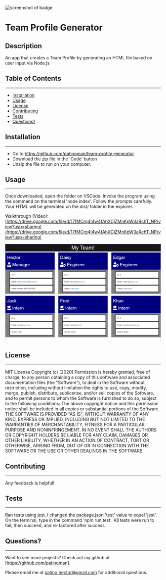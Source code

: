![screenshot of badge](https://img.shields.io/badge/license-MIT-blue.svg)

# Team Profile Generator

## Description

An app that creates a Team Profile by generating an HTML file based on user input via Node.js

## Table of Contents

---

- [Installation](#installation)
- [Usage](#usage)
- [License](#license)
- [Contributing](#contributing)
- [Tests](#tests)
- [Questions?](#questions)

## Installation

---

- Go to https://github.com/patinoman/team-profile-generator
- Download the zip file in the 'Code' button
- Unzip the file to run on your computer.

## Usage

---

Once downloaded, open the folder on VSCode. Invoke the program using the command on the terminal 'node index'. Follow the prompts carefully. Your HTML will be generated on the dist/ folder in the explorer.

Walkthrough (Video): [https://drive.google.com/file/d/17fMCrg4I4w4fAhXCjZMnKpW3aRchT_NP/view?usp=sharing](https://drive.google.com/file/d/17fMCrg4I4w4fAhXCjZMnKpW3aRchT_NP/view?usp=sharing)

![screenshot of generated Team Profile](./team-builder-snippet.png?raw=true)

## License

---

MIT License
Copyright (c) [2020]
Permission is hereby granted, free of charge, to any person obtaining a copy
of this software and associated documentation files (the "Software"), to deal
in the Software without restriction, including without limitation the rights
to use, copy, modify, merge, publish, distribute, sublicense, and/or sell
copies of the Software, and to permit persons to whom the Software is
furnished to do so, subject to the following conditions:
The above copyright notice and this permission notice shall be included in all
copies or substantial portions of the Software.
THE SOFTWARE IS PROVIDED "AS IS", WITHOUT WARRANTY OF ANY KIND, EXPRESS OR
IMPLIED, INCLUDING BUT NOT LIMITED TO THE WARRANTIES OF MERCHANTABILITY,
FITNESS FOR A PARTICULAR PURPOSE AND NONINFRINGEMENT. IN NO EVENT SHALL THE
AUTHORS OR COPYRIGHT HOLDERS BE LIABLE FOR ANY CLAIM, DAMAGES OR OTHER
LIABILITY, WHETHER IN AN ACTION OF CONTRACT, TORT OR OTHERWISE, ARISING FROM,
OUT OF OR IN CONNECTION WITH THE SOFTWARE OR THE USE OR OTHER DEALINGS IN THE
SOFTWARE.

## Contributing

---

Any feedback is helpful!

## Tests

---

Ran tests using jest. I changed the package.json 'test' value to equal 'jest'. On the terminal, type in the command 'npm run test'. All tests were run to fail, then succeed, and re-factored after success.

## Questions?

---

Want to see more projects? Check out my github at [https://github.com/patinoman].

Please email me at patino.hector@gmail.com for additional questions.
